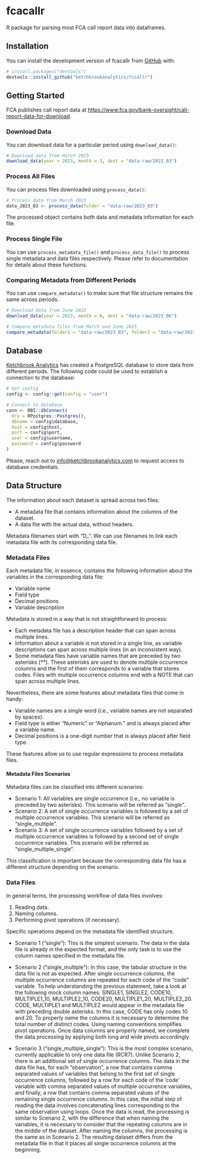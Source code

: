 
<!-- README.md is generated from README.Rmd. Please edit that file -->

# fcacallr

<!-- badges: start -->
<!-- badges: end -->

R package for parsing most FCA call report data into dataframes.

## Installation

You can install the development version of fcacallr from
[GitHub](https://github.com/) with:

``` r
# install.packages("devtools")
devtools::install_github("ketchbrookanalytics/fccallr")
```

## Getting Started

FCA publishes call report data at
<https://www.fca.gov/bank-oversight/call-report-data-for-download>.

### Download Data

You can download data for a particular period using `download_data()`:

``` r
# Download data from March 2023
download_data(year = 2023, month = 3, dest = "data-raw/2023_03")
```

### Process All Files

You can process files downloaded using `process_data()`:

``` r
# Process data from March 2023
data_2023_03 <- process_data(folder = "data-raw/2023_03")
```

The processed object contains both data and metadata information for
each file.

### Process Single File

You can use `process_metadata_file()` and `process_data_file()` to
process single metadata and data files respectively. Please refer to
documentation for details about these functions.

### Comparing Metadata from Different Periods

You can use `compare_metadata()` to make sure that file structure
remains the same across periods.

``` r
# Download data from June 2023
download_data(year = 2023, month = 6, dest = "data-raw/2023_06")

# Compare metadata files from March and June 2023
compare_metadata(folder1 = "data-raw/2023_03", folder2 = "data-raw/2023_06")
```

## Database

[Ketchbrook Analytics](https://www.ketchbrookanalytics.com/) has created
a PostgreSQL database to store data from different periods. The
following code could be used to establish a connection to the database:

``` r
# Get config
config <- config::get(config = "user")

# Connect to database
conn <- DBI::dbConnect(
  drv = RPostgres::Postgres(),
  dbname = config$database,
  host = config$host,
  port = config$port,
  user = config$username,
  password = config$password
)
```

Please, reach out to
[info@ketchbrookanalytics.com](mailto:info@ketchbrookanalytics.com?subject=FCA%20Call%20Report%20Database)
to request access to database credentials.

## Data Structure

The information about each dataset is spread across two files:

- A metadata file that contains information about the columns of the
  dataset.
- A data file with the actual data, without headers.

Metadata filenames start with “D\_”. We can use filenames to link each
metadata file with its corresponding data file.

### Metadata Files

Each metadata file, in essence, contains the following information about
the variables in the corresponding data file:

- Variable name
- Field type
- Decimal positions
- Variable description

Metadata is stored in a way that is not straightforward to process:

- Each metadata file has a description header that can span across
  multiple lines.
- Information about a variable is not stored in a single line, as
  variable descriptions can span across multiple lines (in an
  inconsistent way).
- Some metadata files have variable names that are preceded by two
  asterisks (\*\*). These asterisks are used to denote multiple
  occurrence columns and the first of them corresponds to a variable
  that stores codes. Files with multiple occurrence columns end with a
  NOTE that can span across multiple lines.

Nevertheless, there are some features about metadata files that come in
handy:

- Variable names are a single word (i.e., variable names are not
  separated by spaces).
- Field type is either “Numeric” or “Alphanum.” and is always placed
  after a variable name.
- Decimal positions is a one-digit number that is always placed after
  field type.

These features allow us to use regular expressions to process metadata
files.

#### Metadata Files Scenarios

Metadata files can be classified into different scenarios:

- Scenario 1: All variables are single occurrence (i.e., no variable is
  preceded by two asterisks). This scenario will be referred as
  “single”.
- Scenario 2: A set of single occurrence variables is followed by a set
  of multiple occurrence variables. This scenario will be referred as
  “single_multiple”.
- Scenario 3: A set of single occurrence variables followed by a set of
  multiple occurrence variables is followed by a second set of single
  occurrence variables. This scenario will be referred as
  “single_multiple_single”.

This classification is important because the corresponding data file has
a different structure depending on the scenario.

### Data Files

In general terms, the processing workflow of data files involves:

1.  Reading data.
2.  Naming columns.
3.  Performing pivot operations (if necessary).

Specific operations depend on the metadata file identified structure.

- Scenario 1 (“single”): This is the simplest scenario. The data in the
  data file is already in the expected format, and the only task is to
  use the column names specified in the metadata file.

- Scenario 2 (“single_multiple”): In this case, the tabular structure in
  the data file is not as expected. After single occurrence columns, the
  multiple occurrence columns are repeated for each code of the “code”
  variable. To help understanding the previous statement, take a look at
  the following mock column names: SINGLE1, SINGLE2, CODE10,
  MULTIPLE1_10, MULTIPLE2_10, CODE20, MULTIPLE1_20, MULTIPLE2_20. CODE,
  MULTIPLE1 and MULTIPLE2 would appear in the metadata file with
  preceding double asterisks. In this case, CODE has only codes 10
  and 20. To properly name the columns it is necessary to determine the
  total number of distinct codes. Using naming conventions simplifies
  pivot operations. Once data columns are properly named, we complete
  the data processing by applying both long and wide pivots accordingly.

- Scenario 3 (“single_multiple_single”): This is the most complex
  scenario, currently applicable to only one data file (RCR7). Unlike
  Scenario 2, there is an additional set of single occurrence columns.
  The data in the data file has, for each “observation”, a row that
  contains comma separated values of variables that belong to the first
  set of single occurrence columns, followed by a row for each code of
  the ‘code’ variable with comma separated values of multiple occurrence
  variables, and finally, a row that contains comma separated values of
  the remaining single occurrence columns. In this case, the initial
  step of reading the data involves concatenating lines corresponding to
  the same observation using loops. Once the data is read, the
  processing is similar to Scenario 2, with the difference that when
  naming the variables, it is necessary to consider that the repeating
  columns are in the middle of the dataset. After naming the columns,
  the processing is the same as in Scenario 2. The resulting dataset
  differs from the metadata file in that it places all single occurrence
  columns at the beginning.
